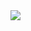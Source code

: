 <img style="text-align: center" src="https://discord.c99.nl/widget/theme-4/466260717629079563.png">
